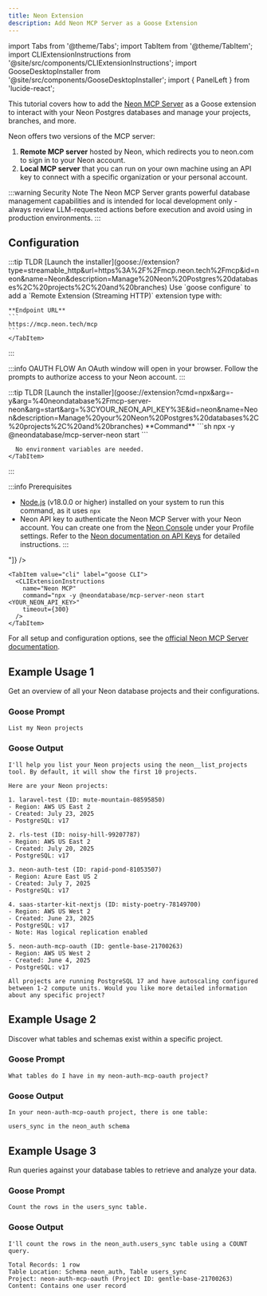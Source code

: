 ```yaml
---
title: Neon Extension
description: Add Neon MCP Server as a Goose Extension
---
```


import Tabs from '@theme/Tabs';
import TabItem from '@theme/TabItem';
import CLIExtensionInstructions from '@site/src/components/CLIExtensionInstructions';
import GooseDesktopInstaller from '@site/src/components/GooseDesktopInstaller';
import { PanelLeft } from 'lucide-react';

This tutorial covers how to add the [Neon MCP Server](https://github.com/neondatabase/mcp-server-neon) as a Goose extension to interact with your Neon Postgres databases and manage your projects, branches, and more.

Neon offers two versions of the MCP server:

1. **Remote MCP server** hosted by Neon, which redirects you to neon.com to sign in to your Neon account.
2. **Local MCP server** that you can run on your own machine using an API key to connect with a specific organization or your personal account.

:::warning Security Note
The Neon MCP Server grants powerful database management capabilities and is intended for local development only - always review LLM-requested actions before execution and avoid using in production environments.
:::

## Configuration

<Tabs groupId="remote-or-local">
  <TabItem value="remote" label="Neon Remote MCP" default>
  :::tip TLDR
  <Tabs groupId="interface">
    <TabItem value="ui" label="goose Desktop" default>
    [Launch the installer](goose://extension?type=streamable_http&url=https%3A%2F%2Fmcp.neon.tech%2Fmcp&id=neon&name=Neon&description=Manage%20Neon%20Postgres%20databases%2C%20projects%2C%20and%20branches)
    </TabItem>
    <TabItem value="cli" label="goose CLI">
    Use `goose configure` to add a `Remote Extension (Streaming HTTP)` extension type with:

    **Endpoint URL**
    ```
    https://mcp.neon.tech/mcp
    ```
    </TabItem>
  </Tabs>
  :::

  :::info OAUTH FLOW
  An OAuth window will open in your browser. Follow the prompts to authorize access to your Neon account.
  :::

  <Tabs groupId="interface">
    <TabItem value="ui" label="goose Desktop" default>
      <GooseDesktopInstaller
        extensionId="neon"
        extensionName="Neon"
        description="Manage Neon Postgres databases, projects, and branches"
        type="http"
        url="https://mcp.neon.tech/mcp"
      />
    </TabItem>
    <TabItem value="cli" label="goose CLI">
      <CLIExtensionInstructions
        name="neon-mcp-remote"
        type="http"
        url="https://mcp.neon.tech/mcp"
        timeout={300}
      />
      </TabItem>
  </Tabs>

  </TabItem>

  <TabItem value="local" label="Neon Local MCP">
  :::tip TLDR
  <Tabs groupId="interface">
    <TabItem value="ui" label="goose Desktop" default>
      [Launch the installer](goose://extension?cmd=npx&arg=-y&arg=%40neondatabase%2Fmcp-server-neon&arg=start&arg=%3CYOUR_NEON_API_KEY%3E&id=neon&name=Neon&description=Manage%20your%20Neon%20Postgres%20databases%2C%20projects%2C%20and%20branches)
    </TabItem>
    <TabItem value="cli" label="goose CLI">
      **Command**
      ```sh
      npx -y @neondatabase/mcp-server-neon start <YOUR_NEON_API_KEY>
      ```
      
      No environment variables are needed.
    </TabItem>
  </Tabs>
  :::

  :::info Prerequisites

  - [Node.js](https://nodejs.org/) (v18.0.0 or higher) installed on your system to run this command, as it uses `npx`
  - Neon API key to authenticate the Neon MCP Server with your Neon account. You can create one from the [Neon Console](https://console.neon.tech) under your Profile settings. Refer to the [Neon documentation on API Keys](https://neon.com/docs/manage/api-keys#creating-api-keys) for detailed instructions.
  :::

  <Tabs groupId="interface">
    <TabItem value="ui" label="goose Desktop" default>
    <GooseDesktopInstaller
      extensionId="neon"
      extensionName="Neon"
      description="Manage your Neon Postgres databases, projects, and branches"
      command="npx"
      args={["-y", "@neondatabase/mcp-server-neon", "start", "<YOUR_NEON_API_KEY>"]}
    />
    </TabItem>

    <TabItem value="cli" label="goose CLI">
      <CLIExtensionInstructions
        name="Neon MCP"
        command="npx -y @neondatabase/mcp-server-neon start <YOUR_NEON_API_KEY>"
        timeout={300}
      />
    </TabItem>
  </Tabs>

  </TabItem>
</Tabs>

For all setup and configuration options, see the [official Neon MCP Server documentation](https://neon.com/docs/ai/neon-mcp-server).

## Example Usage 1

Get an overview of all your Neon database projects and their configurations.

### Goose Prompt

```
List my Neon projects
```

### Goose Output

```
I'll help you list your Neon projects using the neon__list_projects tool. By default, it will show the first 10 projects.

Here are your Neon projects:

1. laravel-test (ID: mute-mountain-08595850)
- Region: AWS US East 2
- Created: July 23, 2025
- PostgreSQL: v17

2. rls-test (ID: noisy-hill-99207787)
- Region: AWS US East 2
- Created: July 20, 2025
- PostgreSQL: v17

3. neon-auth-test (ID: rapid-pond-81053507)
- Region: Azure East US 2
- Created: July 7, 2025
- PostgreSQL: v17

4. saas-starter-kit-nextjs (ID: misty-poetry-78149700)
- Region: AWS US West 2
- Created: June 23, 2025
- PostgreSQL: v17
- Note: Has logical replication enabled

5. neon-auth-mcp-oauth (ID: gentle-base-21700263)
- Region: AWS US West 2
- Created: June 4, 2025
- PostgreSQL: v17

All projects are running PostgreSQL 17 and have autoscaling configured between 1-2 compute units. Would you like more detailed information about any specific project?
```

## Example Usage 2

Discover what tables and schemas exist within a specific project.

### Goose Prompt

```
What tables do I have in my neon-auth-mcp-oauth project?
```

### Goose Output

```
In your neon-auth-mcp-oauth project, there is one table:

users_sync in the neon_auth schema
```

## Example Usage 3

Run queries against your database tables to retrieve and analyze your data.

### Goose Prompt

```
Count the rows in the users_sync table.
```

### Goose Output

```
I'll count the rows in the neon_auth.users_sync table using a COUNT query.

Total Records: 1 row
Table Location: Schema neon_auth, Table users_sync
Project: neon-auth-mcp-oauth (Project ID: gentle-base-21700263)
Content: Contains one user record
```
